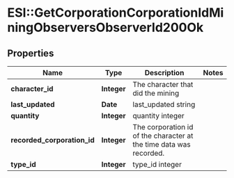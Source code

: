 # ESI::GetCorporationCorporationIdMiningObserversObserverId200Ok

## Properties
Name | Type | Description | Notes
------------ | ------------- | ------------- | -------------
**character_id** | **Integer** | The character that did the mining  | 
**last_updated** | **Date** | last_updated string | 
**quantity** | **Integer** | quantity integer | 
**recorded_corporation_id** | **Integer** | The corporation id of the character at the time data was recorded.  | 
**type_id** | **Integer** | type_id integer | 


